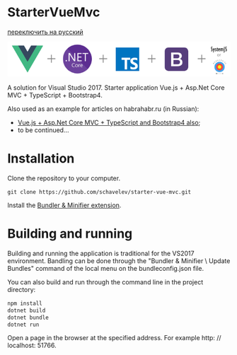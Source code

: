 # StarterVueMvc
[переключить на русский](README.ru-ru.md)

![image](vue+aspnet+ts-bootstrap+require.png?raw=true "image")

A solution for Visual Studio 2017. Starter application Vue.js + Asp.Net Core MVC + TypeScript + Bootstrap4.

Also used as an example for articles on habrahabr.ru (in Russian):
- [Vue.js + Asp.Net Core MVC + TypeScript and Bootstrap4 also](https://habrahabr.ru/post/350332/);
- to be continued... 

# Installation

Clone the repository to your computer.

```dos
git clone https://github.com/schavelev/starter-vue-mvc.git
```

Install the [Bundler & Minifier extension](https://marketplace.visualstudio.com/items?itemName=MadsKristensen.BundlerMinifier).

# Building and running

Building and running the application is traditional for the VS2017 environment. Bandling can be done through the "Bundler & Minifier \ Update Bundles" command of the local menu on the bundleconfig.json file.

You can also build and run through the command line in the project directory:
```dos
npm install
dotnet build
dotnet bundle
dotnet run
```
Open a page in the browser at the specified address. For example http: // localhost: 51766.
